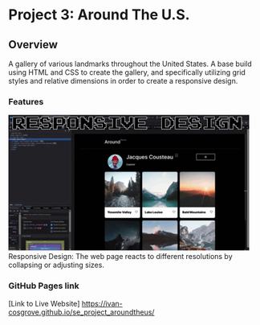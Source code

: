 #  Project 3: Around The U.S.

## Overview  

A gallery of various landmarks throughout the United States. A base build using HTML and CSS to create the gallery, and specifically utilizing grid styles and relative dimensions in order to create a responsive design.  
  
### Features

![Responsive Design Demo GIF](./responsive-design.gif)
Responsive Design: The web page reacts to different resolutions by collapsing or adjusting sizes.

### GitHub Pages link

[Link to Live Website] https://ivan-cosgrove.github.io/se_project_aroundtheus/
